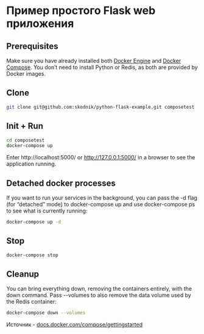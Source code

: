# Пример простого Flask web приложения

## Prerequisites
Make sure you have already installed both [Docker Engine](https://docs.docker.com/get-docker/) and [Docker Compose](https://docs.docker.com/compose/install/). You don’t need to install Python or Redis, as both are provided by Docker images.

## Clone
```bash
git clone git@github.com:skodnik/python-flask-example.git composetest
```

## Init + Run
```bash
cd composetest
docker-compose up
```
Enter http://localhost:5000/ or http://127.0.0.1:5000/ in a browser to see the application running.

## Detached docker processes
If you want to run your services in the background, you can pass the -d flag (for “detached” mode) to docker-compose up and use docker-compose ps to see what is currently running:
```bash
docker-compose up -d
```

## Stop 
```bash
docker-compose stop
```

## Cleanup
You can bring everything down, removing the containers entirely, with the down command. Pass --volumes to also remove the data volume used by the Redis container:
```bash
docker-compose down --volumes
```

Источник - [docs.docker.com/compose/gettingstarted](https://docs.docker.com/compose/gettingstarted/)